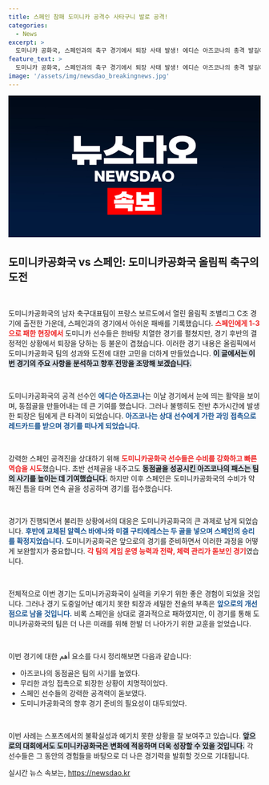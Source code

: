 ```yaml
---
title: 스페인 참패 도미니카 공격수 사타구니 발로 공격!
categories:
  - News
excerpt: >
  도미니카 공화국, 스페인과의 축구 경기에서 퇴장 사태 발생! 에디슨 아즈코나의 충격 발길에 경기의 결과는 어떻게 바뀌었을까? 스릴 넘치는 순간을 되짚어보자.
feature_text: >
  도미니카 공화국, 스페인과의 축구 경기에서 퇴장 사태 발생! 에디슨 아즈코나의 충격 발길에 경기의 결과는 어떻게 바뀌었을까? 스릴 넘치는 순간을 되짚어보자.
image: '/assets/img/newsdao_breakingnews.jpg'
---
```


<p><img src="/assets/img/newsdao_breakingnews.jpg" alt="cryptoinkorea 속보" /></p>

<h2 data-ke-size="size26">도미니카공화국 vs 스페인: 도미니카공화국 올림픽 축구의 도전</h2>

<p data-ke-size="size16">&nbsp;</p>

<p>도미니카공화국의 남자 축구대표팀이 프랑스 보르도에서 열린 올림픽 조별리그 C조 경기에 출전한 가운데, 스페인과의 경기에서 아쉬운 패배를 기록했습니다. <b><span style="color: #ee2323;">스페인에게 1-3으로 패한 현장에서</span></b> 도미니카 선수들은 한바탕 치열한 경기를 펼쳤지만, 경기 후반의 결정적인 상황에서 퇴장을 당하는 등 불운이 겹쳤습니다. 이러한 경기 내용은 올림픽에서 도미니카공화국 팀의 성과와 도전에 대한 고민을 더하게 만들었습니다. <b><span style="background-color: #21538527;">이 글에서는 이번 경기의 주요 사항을 분석하고 향후 전망을 조망해 보겠습니다.</span></b> </p>

<p data-ke-size="size16">&nbsp;</p>

<p>도미니카공화국의 공격 선수인 <b><span style="color: #1a5490;">에디슨 아즈코나</span></b>는 이날 경기에서 눈에 띄는 활약을 보이며, 동점골을 만들어내는 데 큰 기여를 했습니다. 그러나 불행히도 전반 추가시간에 발생한 퇴장은 팀에게 큰 타격이 되었습니다. <b><span style="color: #1a5490;">아즈코나는 상대 선수에게 가한 과잉 접촉으로 레드카드를 받으며 경기를 떠나게 되었습니다.</span></b></p>

<p data-ke-size="size16">&nbsp;</p>

<p>강력한 스페인 공격진을 상대하기 위해 <b><span style="color: #ee2323;">도미니카공화국 선수들은 수비를 강화하고 빠른 역습을 시도</span></b>했습니다. 초반 선제골을 내주고도 <b><span style="background-color: #21538527;">동점골을 성공시킨 아즈코나의 패스는 팀의 사기를 높이는 데 기여했습니다.</span></b> 하지만 이후 스페인은 도미니카공화국의 수비가 약해진 틈을 타며 연속 골을 성공하며 경기를 접수했습니다.</p>

<p data-ke-size="size16">&nbsp;</p>

<p>경기가 진행되면서 불리한 상황에서의 대응은 도미니카공화국의 큰 과제로 남게 되었습니다. <b><span style="color: #1a5490;">후반에 교체된 알렉스 바에나와 미겔 구티에레스는 두 골을 넣으며 스페인의 승리를 확정지었습니다.</span></b> 도미니카공화국은 앞으로의 경기를 준비하면서 이러한 과정을 어떻게 보완할지가 중요합니다. <b><span style="color: #ee2323;">각 팀의 게임 운영 능력과 전략, 체력 관리가 돋보인 경기</span></b>였습니다.</p>

<p data-ke-size="size16">&nbsp;</p>

<p>전체적으로 이번 경기는 도미니카공화국이 실력을 키우기 위한 좋은 경험이 되었을 것입니다. 그러나 경기 도중일어난 예기치 못한 퇴장과 세밀한 전술의 부족은 <b><span style="color: #1a5490;">앞으로의 개선점으로 남을 것입니다.</span></b> 비록 스페인을 상대로 결과적으로 패하였지만, 이 경기를 통해 도미니카공화국의 팀은 더 나은 미래를 위해 한발 더 나아가기 위한 교훈을 얻었습니다.</p>

<p data-ke-size="size16">&nbsp;</p>

<p>이번 경기에 대한 أهم 요소를 다시 정리해보면 다음과 같습니다: </p>

<ul>
    <li>아즈코나의 동점골은 팀의 사기를 높였다.</li>
    <li>무리한 과잉 접촉으로 퇴장한 상황이 치명적이었다.</li>
    <li>스페인 선수들의 강력한 공격력이 돋보였다.</li>
    <li>도미니카공화국의 향후 경기 준비의 필요성이 대두되었다.</li>
</ul>

<p data-ke-size="size16">&nbsp;</p>

<p>이번 사례는 스포츠에서의 불확실성과 예기치 못한 상황을 잘 보여주고 있습니다. <b><span style="background-color: #21538527;">앞으로의 대회에서도 도미니카공화국은 변화에 적응하며 더욱 성장할 수 있을 것입니다.</span></b> 각 선수들은 그 동안의 경험들을 바탕으로 더 나은 경기력을 발휘할 것으로 기대됩니다.</p>
실시간 뉴스 속보는, <a href="https://newsdao.kr" rel="dofollow">https://newsdao.kr</a>


